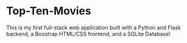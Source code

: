 # Top-Ten-Movies

This is my first full-stack web application built with a Python and Flask backend, a Boostrap HTML/CSS frontend, and a SQLite Database!
